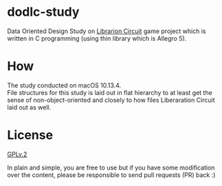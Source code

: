 # dodlc-study

Data Oriented Design Study on [Librarion Circuit](https://github.com/linleyh/liberation-circuit/) game project which is written in C programming (using thin library which is Allegro 5).

# How

The study conducted on macOS 10.13.4.  
File structures for this study is laid out in flat hierarchy to at least get the sense of non-object-oriented and closely to how files Liberaration Circuit laid out as well.

# License
[GPLv.2](https://github.com/haxpor/dodlc-study/blob/master/LICENSE)

In plain and simple, you are free to use but if you have some modification over the content, please be responsible to send pull requests (PR) back :)

